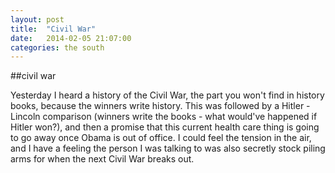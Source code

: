 ```yaml
---
layout: post
title:  "Civil War"
date:   2014-02-05 21:07:00
categories: the south
---
```


##civil war


Yesterday I heard a history of the Civil War, the part you won't find in history books, because the winners write history. This was followed by a Hitler - Lincoln comparison (winners write the books - what would've happened if Hitler won?), and then a promise that this current health care thing is going to go away once Obama is out of office.  I could feel the tension in the air, and I have a feeling the person I was talking to was also secretly stock piling arms for when the next Civil War breaks out.

